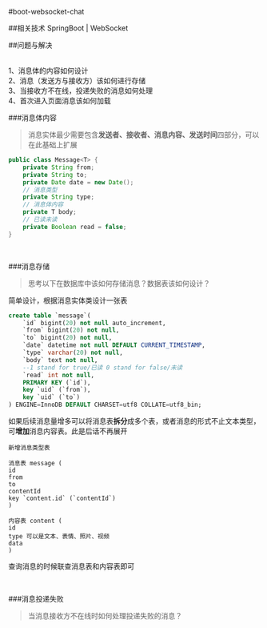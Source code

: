 #boot-websocket-chat

##相关技术
SpringBoot | WebSocket

##问题与解决

<br/> 1、消息体的内容如何设计
<br/> 2、消息（发送方与接收方）该如何进行存储
<br/> 3、当接收方不在线，投递失败的消息如何处理
<br/> 4、首次进入页面消息该如何加载
<br/>

###消息体内容
>消息实体最少需要包含**发送者、接收者、消息内容、发送时间**四部分，可以在此基础上扩展

```java
public class Message<T> {
    private String from;
    private String to;
    private Date date = new Date();
    // 消息类型
    private String type;
    // 消息体内容
    private T body;
    // 已读未读
    private Boolean read = false;
}
```

<br/>

###消息存储
>思考以下在数据库中该如何存储消息？数据表该如何设计？

简单设计，根据消息实体类设计一张表
```sql
create table `message`(
    `id` bigint(20) not null auto_increment,
    `from` bigint(20) not null,
    `to` bigint(20) not null,
    `date` datetime not null DEFAULT CURRENT_TIMESTAMP,
    `type` varchar(20) not null,
    `body` text not null,
    --1 stand for true/已读 0 stand for false/未读
    `read` int not null,
    PRIMARY KEY (`id`),
    key `uid` (`from`),
    key `uid` (`to`)
) ENGINE=InnoDB DEFAULT CHARSET=utf8 COLLATE=utf8_bin;
```

如果后续消息量增多可以将消息表**拆分**成多个表，或者消息的形式不止文本类型，可**增加**消息内容表。此是后话不再展开
```
新增消息类型表

消息表 message (
id
from
to
contentId
key `content.id` (`contentId`)
)

内容表 content (
id
type 可以是文本、表情、照片、视频
data
)
```
查询消息的时候联查消息表和内容表即可

<br/>

###消息投递失败
>当消息接收方不在线时如何处理投递失败的消息？